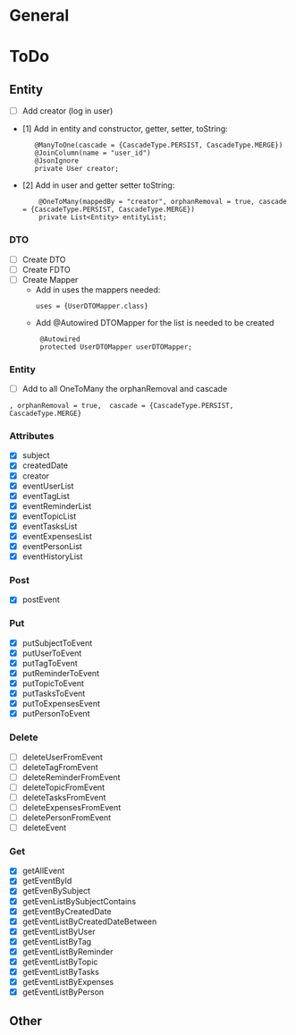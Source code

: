 # General

# ToDo

## Entity

- [ ] Add creator (log in user)
- [1] Add in entity and constructor, getter, setter, toString:
   ```
      @ManyToOne(cascade = {CascadeType.PERSIST, CascadeType.MERGE})
      @JoinColumn(name = "user_id")
      @JsonIgnore
      private User creator;
  ```
- [2] Add in user and getter setter toString:
  ```
      @OneToMany(mappedBy = "creator", orphanRemoval = true, cascade = {CascadeType.PERSIST, CascadeType.MERGE})
      private List<Entity> entityList;
  ```

### DTO

- [ ] Create DTO
- [ ] Create FDTO
- [ ] Create Mapper
    - Add in uses the mappers needed:
      ```
      uses = {UserDTOMapper.class}
      ```
    - Add @Autowired DTOMapper for the list is needed to be created
      ```
       @Autowired
       protected UserDTOMapper userDTOMapper;
      ```

### Entity

- [ ] Add to all OneToMany the orphanRemoval and cascade

```
, orphanRemoval = true,  cascade = {CascadeType.PERSIST, CascadeType.MERGE}
```

### Attributes

- [x] subject
- [x] createdDate
- [x] creator
- [x] eventUserList
- [x] eventTagList
- [x] eventReminderList
- [x] eventTopicList
- [x] eventTasksList
- [x] eventExpensesList
- [x] eventPersonList
- [x] eventHistoryList

### Post

- [x] postEvent

### Put

- [x] putSubjectToEvent
- [x] putUserToEvent
- [x] putTagToEvent
- [x] putReminderToEvent
- [x] putTopicToEvent
- [x] putTasksToEvent
- [x] putToExpensesEvent
- [x] putPersonToEvent

### Delete

- [ ] deleteUserFromEvent
- [ ] deleteTagFromEvent
- [ ] deleteReminderFromEvent
- [ ] deleteTopicFromEvent
- [ ] deleteTasksFromEvent
- [ ] deleteExpensesFromEvent
- [ ] deletePersonFromEvent
- [ ] deleteEvent

### Get

- [x] getAllEvent
- [x] getEventById
- [x] getEvenBySubject
- [x] getEvenListBySubjectContains
- [x] getEventByCreatedDate
- [x] getEventListByCreatedDateBetween
- [x] getEventListByUser
- [x] getEventListByTag
- [x] getEventListByReminder
- [x] getEventListByTopic
- [x] getEventListByTasks
- [x] getEventListByExpenses
- [x] getEventListByPerson

## Other
